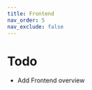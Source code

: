 ```yaml
---
title: Frontend
nav_order: 5   
nav_exclude: false     
---
```


# Todo
* Add Frontend overview






